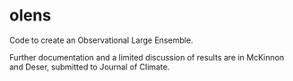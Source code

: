 # olens
Code to create an Observational Large Ensemble.

Further documentation and a limited discussion of results are in McKinnon and Deser, submitted to Journal of Climate.
